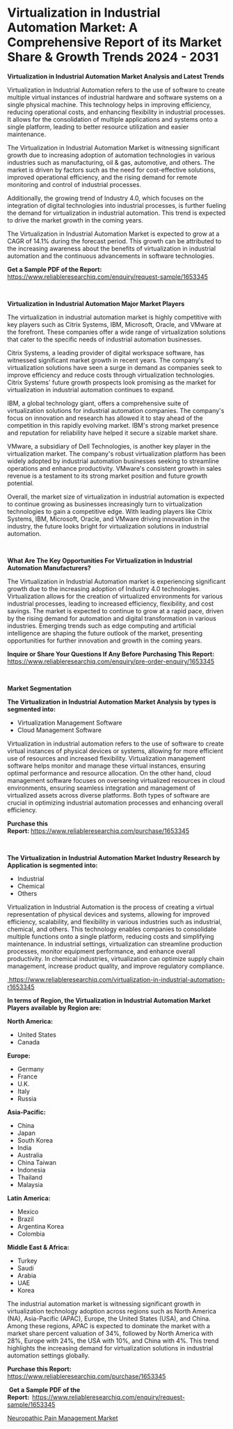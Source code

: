 <p><h1>Virtualization in Industrial Automation Market: A Comprehensive Report of its Market Share & Growth Trends 2024 - 2031</h1></p><p><strong>Virtualization in Industrial Automation Market Analysis and Latest Trends</strong></p>
<p><p>Virtualization in Industrial Automation refers to the use of software to create multiple virtual instances of industrial hardware and software systems on a single physical machine. This technology helps in improving efficiency, reducing operational costs, and enhancing flexibility in industrial processes. It allows for the consolidation of multiple applications and systems onto a single platform, leading to better resource utilization and easier maintenance.</p><p>The Virtualization in Industrial Automation Market is witnessing significant growth due to increasing adoption of automation technologies in various industries such as manufacturing, oil & gas, automotive, and others. The market is driven by factors such as the need for cost-effective solutions, improved operational efficiency, and the rising demand for remote monitoring and control of industrial processes.</p><p>Additionally, the growing trend of Industry 4.0, which focuses on the integration of digital technologies into industrial processes, is further fueling the demand for virtualization in industrial automation. This trend is expected to drive the market growth in the coming years.</p><p>The Virtualization in Industrial Automation Market is expected to grow at a CAGR of 14.1% during the forecast period. This growth can be attributed to the increasing awareness about the benefits of virtualization in industrial automation and the continuous advancements in software technologies.</p></p>
<p><strong>Get a Sample PDF of the Report:&nbsp;</strong> <a href="https://www.reliableresearchiq.com/enquiry/request-sample/1653345">https://www.reliableresearchiq.com/enquiry/request-sample/1653345</a></p>
<p>&nbsp;</p>
<p><strong>Virtualization in Industrial Automation Major Market Players</strong></p>
<p><p>The virtualization in industrial automation market is highly competitive with key players such as Citrix Systems, IBM, Microsoft, Oracle, and VMware at the forefront. These companies offer a wide range of virtualization solutions that cater to the specific needs of industrial automation businesses.</p><p>Citrix Systems, a leading provider of digital workspace software, has witnessed significant market growth in recent years. The company's virtualization solutions have seen a surge in demand as companies seek to improve efficiency and reduce costs through virtualization technologies. Citrix Systems' future growth prospects look promising as the market for virtualization in industrial automation continues to expand.</p><p>IBM, a global technology giant, offers a comprehensive suite of virtualization solutions for industrial automation companies. The company's focus on innovation and research has allowed it to stay ahead of the competition in this rapidly evolving market. IBM's strong market presence and reputation for reliability have helped it secure a sizable market share.</p><p>VMware, a subsidiary of Dell Technologies, is another key player in the virtualization market. The company's robust virtualization platform has been widely adopted by industrial automation businesses seeking to streamline operations and enhance productivity. VMware's consistent growth in sales revenue is a testament to its strong market position and future growth potential.</p><p>Overall, the market size of virtualization in industrial automation is expected to continue growing as businesses increasingly turn to virtualization technologies to gain a competitive edge. With leading players like Citrix Systems, IBM, Microsoft, Oracle, and VMware driving innovation in the industry, the future looks bright for virtualization solutions in industrial automation.</p></p>
<p>&nbsp;</p>
<p><strong>What Are The Key Opportunities For Virtualization in Industrial Automation Manufacturers?</strong></p>
<p><p>The Virtualization in Industrial Automation market is experiencing significant growth due to the increasing adoption of Industry 4.0 technologies. Virtualization allows for the creation of virtualized environments for various industrial processes, leading to increased efficiency, flexibility, and cost savings. The market is expected to continue to grow at a rapid pace, driven by the rising demand for automation and digital transformation in various industries. Emerging trends such as edge computing and artificial intelligence are shaping the future outlook of the market, presenting opportunities for further innovation and growth in the coming years.</p></p>
<p><strong>Inquire or Share Your Questions If Any Before Purchasing This Report:</strong> <a href="https://www.reliableresearchiq.com/enquiry/pre-order-enquiry/1653345">https://www.reliableresearchiq.com/enquiry/pre-order-enquiry/1653345</a></p>
<p>&nbsp;</p>
<p><strong>Market Segmentation</strong></p>
<p><strong>The Virtualization in Industrial Automation Market Analysis by types is segmented into:</strong></p>
<p><ul><li>Virtualization Management Software</li><li>Cloud Management Software</li></ul></p>
<p><p>Virtualization in industrial automation refers to the use of software to create virtual instances of physical devices or systems, allowing for more efficient use of resources and increased flexibility. Virtualization management software helps monitor and manage these virtual instances, ensuring optimal performance and resource allocation. On the other hand, cloud management software focuses on overseeing virtualized resources in cloud environments, ensuring seamless integration and management of virtualized assets across diverse platforms. Both types of software are crucial in optimizing industrial automation processes and enhancing overall efficiency.</p></p>
<p><strong>Purchase this Report:&nbsp;</strong><a href="https://www.reliableresearchiq.com/purchase/1653345">https://www.reliableresearchiq.com/purchase/1653345</a></p>
<p>&nbsp;</p>
<p><strong>The Virtualization in Industrial Automation Market Industry Research by Application is segmented into:</strong></p>
<p><ul><li>Industrial</li><li>Chemical</li><li>Others</li></ul></p>
<p><p>Virtualization in Industrial Automation is the process of creating a virtual representation of physical devices and systems, allowing for improved efficiency, scalability, and flexibility in various industries such as industrial, chemical, and others. This technology enables companies to consolidate multiple functions onto a single platform, reducing costs and simplifying maintenance. In industrial settings, virtualization can streamline production processes, monitor equipment performance, and enhance overall productivity. In chemical industries, virtualization can optimize supply chain management, increase product quality, and improve regulatory compliance.</p></p>
<p><a href="https://www.reliableresearchiq.com/virtualization-in-industrial-automation-r1653345">&nbsp;https://www.reliableresearchiq.com/virtualization-in-industrial-automation-r1653345</a></p>
<p><strong>In terms of Region, the Virtualization in Industrial Automation Market Players available by Region are:</strong></p>
<p>
    <p> <strong> North America: </strong>
        <ul>
            <li>United States</li>
            <li>Canada</li>
        </ul>
        </p> 
    <p> <strong> Europe: </strong>
        <ul>
            <li>Germany</li>
            <li>France</li>
            <li>U.K.</li>
            <li>Italy</li>
            <li>Russia</li>
        </ul>
        </p> 
    <p> <strong> Asia-Pacific: </strong>
        <ul>
            <li>China</li>
            <li>Japan</li>
            <li>South Korea</li>
            <li>India</li>
            <li>Australia</li>
            <li>China Taiwan</li>
            <li>Indonesia</li>
            <li>Thailand</li>
            <li>Malaysia</li>
        </ul>
        </p> 
    <p> <strong> Latin America: </strong>
        <ul>
            <li>Mexico</li>
            <li>Brazil</li>
            <li>Argentina Korea</li>
            <li>Colombia</li>
        </ul>
        </p> 
    <p> <strong> Middle East & Africa: </strong>
        <ul>
            <li>Turkey</li>
            <li>Saudi</li>
            <li>Arabia</li>
            <li>UAE</li>
            <li>Korea</li>
        </ul>
    </p>
    </p>
<p><p>The industrial automation market is witnessing significant growth in virtualization technology adoption across regions such as North America (NA), Asia-Pacific (APAC), Europe, the United States (USA), and China. Among these regions, APAC is expected to dominate the market with a market share percent valuation of 34%, followed by North America with 28%, Europe with 24%, the USA with 10%, and China with 4%. This trend highlights the increasing demand for virtualization solutions in industrial automation settings globally.</p></p>
<p><strong>Purchase this Report: </strong><a href="https://www.reliableresearchiq.com/purchase/1653345">https://www.reliableresearchiq.com/purchase/1653345</a></p>
<p>&nbsp;<strong>Get a Sample PDF of the Report:&nbsp;&nbsp;</strong><a href="https://www.reliableresearchiq.com/enquiry/request-sample/1653345">https://www.reliableresearchiq.com/enquiry/request-sample/1653345</a></p>
<p><strong></strong></p>
<p><p><a href="https://github.com/hlspriggs/Market-Research-Report-List-1/blob/main/neuropathic-pain-management-market.md">Neuropathic Pain Management Market</a></p></p>